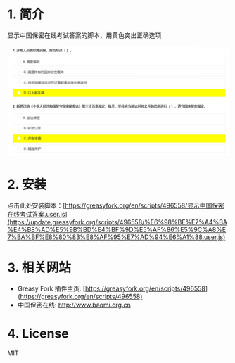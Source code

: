 # 1. 简介

显示中国保密在线考试答案的脚本，用黄色突出正确选项

![cover.png](res/cover.png)

# 2. 安装

点击此处安装脚本：[https://greasyfork.org/en/scripts/496558/显示中国保密在线考试答案.user.js](https://update.greasyfork.org/scripts/496558/%E6%98%BE%E7%A4%BA%E4%B8%AD%E5%9B%BD%E4%BF%9D%E5%AF%86%E5%9C%A8%E7%BA%BF%E8%80%83%E8%AF%95%E7%AD%94%E6%A1%88.user.js)

# 3. 相关网站

- Greasy Fork 插件主页: [https://greasyfork.org/en/scripts/496558](https://greasyfork.org/en/scripts/496558)
- 中国保密在线: http://www.baomi.org.cn

# 4. License

MIT
